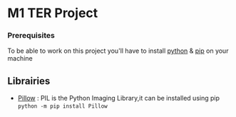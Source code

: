 # M1 TER Project


### Prerequisites

To be able to work on this project you'll have to install <a href="https://www.python.org/downloads/windows/">python</a> & <a href="https://pypi.org/project/pip/">pip</a> on your machine

## Librairies
  * <a href="https://pillow.readthedocs.io/en/stable/installation.html">Pillow</a> : PIL is the Python Imaging Library,it can be installed using pip <br/>`python -m pip install Pillow`